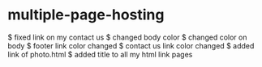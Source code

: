 # multiple-page-hosting
$ fixed link on my contact us
$ changed body color
$ changed color on body
$ footer link color changed
$ contact us link color changed
$ added link of photo.html
$ added title to all my html link pages

